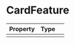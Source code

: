 # CardFeature

| Property   |      Type      |   |
|:----------|:-------------|:------|
|   |   |   |
